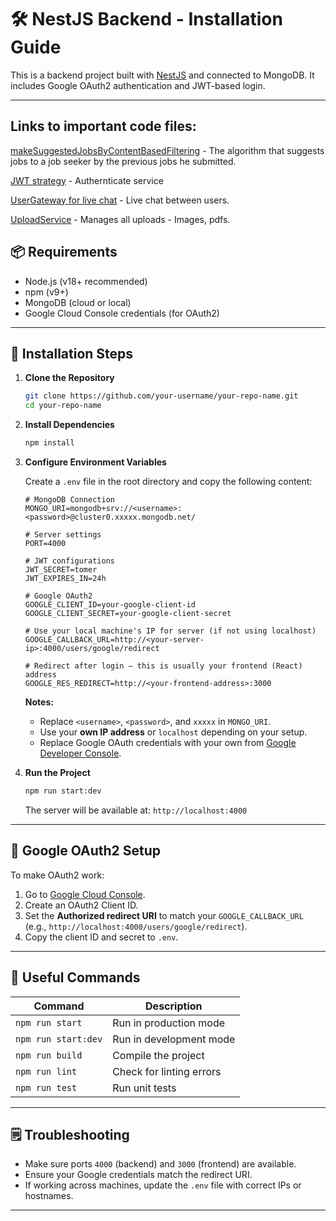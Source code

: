 # 🛠️ NestJS Backend - Installation Guide

This is a backend project built with [NestJS](https://nestjs.com/) and connected to MongoDB. It includes Google OAuth2 authentication and JWT-based login.

---

## Links to important code files:
[makeSuggestedJobsByContentBasedFiltering](https://github.com/levitomer1996/jobfinder-server/blob/main/src/users/users.service.ts#L239) - The algorithm that suggests jobs to a job seeker by the previous jobs he submitted.

[JWT strategy](https://github.com/levitomer1996/jobfinder-server/blob/main/src/auth/jwt.strategy.ts) - Authernticate service

[UserGateway for live chat](https://github.com/levitomer1996/jobfinder-server/blob/main/src/users/users.gateway.ts) - Live chat between users.

[UploadService](https://github.com/levitomer1996/jobfinder-server/blob/main/src/upload/upload.service.ts) - Manages all uploads - Images, pdfs.



## 📦 Requirements

- Node.js (v18+ recommended)
- npm (v9+)
- MongoDB (cloud or local)
- Google Cloud Console credentials (for OAuth2)

---

## 🚀 Installation Steps

1. **Clone the Repository**

   ```bash
   git clone https://github.com/your-username/your-repo-name.git
   cd your-repo-name
   ```

2. **Install Dependencies**

   ```bash
   npm install
   ```

3. **Configure Environment Variables**

   Create a `.env` file in the root directory and copy the following content:

   ```env
   # MongoDB Connection
   MONGO_URI=mongodb+srv://<username>:<password>@cluster0.xxxxx.mongodb.net/

   # Server settings
   PORT=4000

   # JWT configurations
   JWT_SECRET=tomer
   JWT_EXPIRES_IN=24h

   # Google OAuth2
   GOOGLE_CLIENT_ID=your-google-client-id
   GOOGLE_CLIENT_SECRET=your-google-client-secret

   # Use your local machine's IP for server (if not using localhost)
   GOOGLE_CALLBACK_URL=http://<your-server-ip>:4000/users/google/redirect

   # Redirect after login – this is usually your frontend (React) address
   GOOGLE_RES_REDIRECT=http://<your-frontend-address>:3000
   ```

   **Notes:**

   - Replace `<username>`, `<password>`, and `xxxxx` in `MONGO_URI`.
   - Use your **own IP address** or `localhost` depending on your setup.
   - Replace Google OAuth credentials with your own from [Google Developer Console](https://console.cloud.google.com/).

4. **Run the Project**

   ```bash
   npm run start:dev
   ```

   The server will be available at: `http://localhost:4000`

---

## 🔑 Google OAuth2 Setup

To make OAuth2 work:

1. Go to [Google Cloud Console](https://console.cloud.google.com/).
2. Create an OAuth2 Client ID.
3. Set the **Authorized redirect URI** to match your `GOOGLE_CALLBACK_URL` (e.g., `http://localhost:4000/users/google/redirect`).
4. Copy the client ID and secret to `.env`.

---

## 🧪 Useful Commands

| Command             | Description              |
| ------------------- | ------------------------ |
| `npm run start`     | Run in production mode   |
| `npm run start:dev` | Run in development mode  |
| `npm run build`     | Compile the project      |
| `npm run lint`      | Check for linting errors |
| `npm run test`      | Run unit tests           |

---

## 🗒️ Troubleshooting

- Make sure ports `4000` (backend) and `3000` (frontend) are available.
- Ensure your Google credentials match the redirect URI.
- If working across machines, update the `.env` file with correct IPs or hostnames.

---
